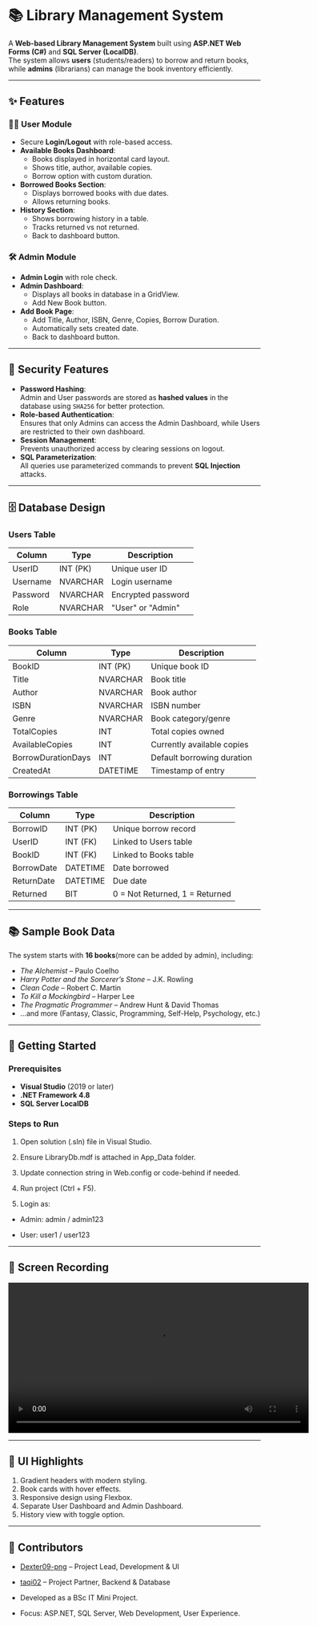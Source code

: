 # 📚 Library Management System

A **Web-based Library Management System** built using **ASP.NET Web Forms (C#)** and **SQL Server (LocalDB)**.  
The system allows **users** (students/readers) to borrow and return books, while **admins** (librarians) can manage the book inventory efficiently.  

---

## ✨ Features

### 👩‍💻 User Module
- Secure **Login/Logout** with role-based access.
- **Available Books Dashboard**:
  - Books displayed in horizontal card layout.
  - Shows title, author, available copies.
  - Borrow option with custom duration.
- **Borrowed Books Section**:
  - Displays borrowed books with due dates.
  - Allows returning books.
- **History Section**:
  - Shows borrowing history in a table.
  - Tracks returned vs not returned.
  - Back to dashboard button.

### 🛠️ Admin Module
- **Admin Login** with role check.
- **Admin Dashboard**:
  - Displays all books in database in a GridView.
  - Add New Book button.
- **Add Book Page**:
  - Add Title, Author, ISBN, Genre, Copies, Borrow Duration.
  - Automatically sets created date.
  - Back to dashboard button.

---

## 🔐 Security Features
- **Password Hashing**:  
  Admin and User passwords are stored as **hashed values** in the database using `SHA256` for better protection.  
- **Role-based Authentication**:  
  Ensures that only Admins can access the Admin Dashboard, while Users are restricted to their own dashboard.  
- **Session Management**:  
  Prevents unauthorized access by clearing sessions on logout.  
- **SQL Parameterization**:  
  All queries use parameterized commands to prevent **SQL Injection** attacks.
  
---

## 🗄️ Database Design

### **Users Table**
| Column      | Type        | Description            |
|-------------|-------------|------------------------|
| UserID      | INT (PK)    | Unique user ID         |
| Username    | NVARCHAR    | Login username         |
| Password    | NVARCHAR    | Encrypted password     |
| Role        | NVARCHAR    | "User" or "Admin"      |

### **Books Table**
| Column             | Type        | Description                      |
|--------------------|-------------|----------------------------------|
| BookID             | INT (PK)    | Unique book ID                   |
| Title              | NVARCHAR    | Book title                       |
| Author             | NVARCHAR    | Book author                      |
| ISBN               | NVARCHAR    | ISBN number                      |
| Genre              | NVARCHAR    | Book category/genre              |
| TotalCopies        | INT         | Total copies owned               |
| AvailableCopies    | INT         | Currently available copies       |
| BorrowDurationDays | INT         | Default borrowing duration       |
| CreatedAt          | DATETIME    | Timestamp of entry               |

### **Borrowings Table**
| Column     | Type        | Description                       |
|------------|-------------|-----------------------------------|
| BorrowID   | INT (PK)    | Unique borrow record              |
| UserID     | INT (FK)    | Linked to Users table             |
| BookID     | INT (FK)    | Linked to Books table             |
| BorrowDate | DATETIME    | Date borrowed                     |
| ReturnDate | DATETIME    | Due date                          |
| Returned   | BIT         | 0 = Not Returned, 1 = Returned    |

---

## 📚 Sample Book Data

The system starts with **16 books**(more can be added by admin), including:  
- *The Alchemist* – Paulo Coelho  
- *Harry Potter and the Sorcerer’s Stone* – J.K. Rowling  
- *Clean Code* – Robert C. Martin  
- *To Kill a Mockingbird* – Harper Lee  
- *The Pragmatic Programmer* – Andrew Hunt & David Thomas  
- …and more (Fantasy, Classic, Programming, Self-Help, Psychology, etc.)

---

## 🚀 Getting Started

### Prerequisites
- **Visual Studio** (2019 or later)
- **.NET Framework 4.8**
- **SQL Server LocalDB**

### Steps to Run
1. Open solution (.sln) file in Visual Studio.

2. Ensure LibraryDb.mdf is attached in App_Data folder.

3. Update connection string in Web.config or code-behind if needed.

4. Run project (Ctrl + F5).

5. Login as:

 - Admin: admin / admin123

- User: user1 / user123

---

## 🎥 Screen Recording

<video src="media/Screen Recording 2025-08-31 025936.mp4" controls width="600">
  Your browser does not support the video tag.
</video>

---

## 🎨 UI Highlights

1. Gradient headers with modern styling.
2. Book cards with hover effects.
3. Responsive design using Flexbox.
4. Separate User Dashboard and Admin Dashboard.
5. History view with toggle option.

---

## 👥 Contributors

- [Dexter09-png](https://github.com/Dexter09-png) – Project Lead, Development & UI  
- [taqi02](https://github.com/taqi02) – Project Partner, Backend & Database

- Developed as a BSc IT Mini Project.
- Focus: ASP.NET, SQL Server, Web Development, User Experience.
